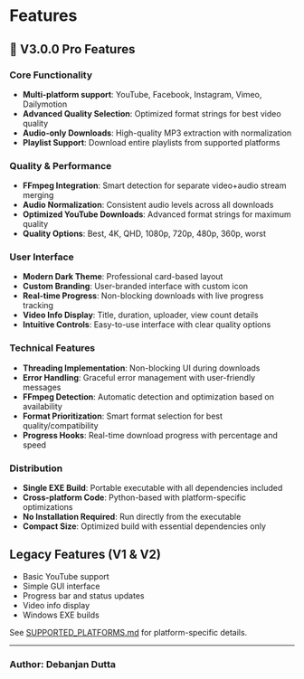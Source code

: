 # Features

## 🎯 V3.0.0 Pro Features

### Core Functionality
- **Multi-platform support**: YouTube, Facebook, Instagram, Vimeo, Dailymotion
- **Advanced Quality Selection**: Optimized format strings for best video quality
- **Audio-only Downloads**: High-quality MP3 extraction with normalization
- **Playlist Support**: Download entire playlists from supported platforms

### Quality & Performance
- **FFmpeg Integration**: Smart detection for separate video+audio stream merging
- **Audio Normalization**: Consistent audio levels across all downloads
- **Optimized YouTube Downloads**: Advanced format strings for maximum quality
- **Quality Options**: Best, 4K, QHD, 1080p, 720p, 480p, 360p, worst

### User Interface
- **Modern Dark Theme**: Professional card-based layout
- **Custom Branding**: User-branded interface with custom icon
- **Real-time Progress**: Non-blocking downloads with live progress tracking
- **Video Info Display**: Title, duration, uploader, view count details
- **Intuitive Controls**: Easy-to-use interface with clear quality options

### Technical Features
- **Threading Implementation**: Non-blocking UI during downloads
- **Error Handling**: Graceful error management with user-friendly messages
- **FFmpeg Detection**: Automatic detection and optimization based on availability
- **Format Prioritization**: Smart format selection for best quality/compatibility
- **Progress Hooks**: Real-time download progress with percentage and speed

### Distribution
- **Single EXE Build**: Portable executable with all dependencies included
- **Cross-platform Code**: Python-based with platform-specific optimizations
- **No Installation Required**: Run directly from the executable
- **Compact Size**: Optimized build with essential dependencies only

## Legacy Features (V1 & V2)
- Basic YouTube support
- Simple GUI interface
- Progress bar and status updates
- Video info display
- Windows EXE builds

See [SUPPORTED_PLATFORMS.md](SUPPORTED_PLATFORMS.md) for platform-specific details.

---

### Author: Debanjan Dutta
